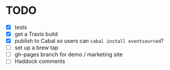 TODO
=======

- [x] tests
- [x] get a Travis build
- [x] publish to Cabal so users can `cabal install eventsourced`?
- [ ] set up a brew tap
- [ ] gh-pages branch for demo / marketing site
- [ ] Haddock comments
